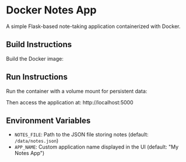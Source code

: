 # Docker Notes App

A simple Flask-based note-taking application containerized with Docker.


## Build Instructions


Build the Docker image:


## Run Instructions


Run the container with a volume mount for persistent data:


Then access the application at: http://localhost:5000


## Environment Variables


- `NOTES_FILE`: Path to the JSON file storing notes (default: `/data/notes.json`)
- `APP_NAME`: Custom application name displayed in the UI (default: "My Notes App")

